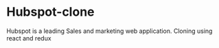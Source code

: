# Hubspot-clone
Hubspot is a leading Sales and marketing web application. Cloning using react and redux
